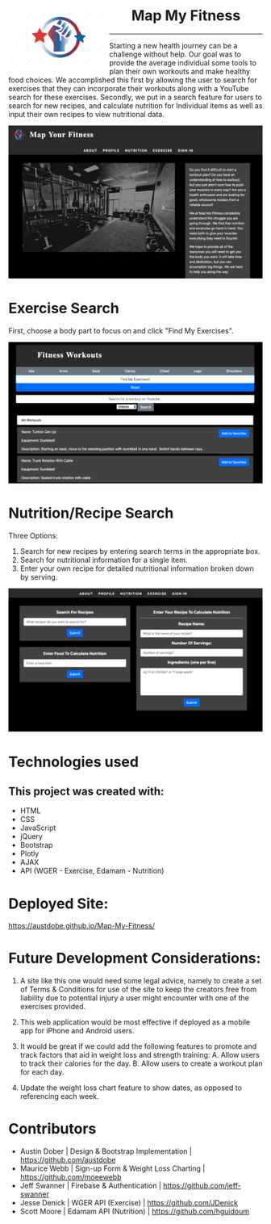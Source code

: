 <div>
	<img src="assets/readme-images/logo.png" width="200px" align="left">
	<h1 align="center">Map My Fitness</h1>
</div>
<hr>

Starting a new health journey can be a challenge without help.  Our goal was to provide the average individual some tools to plan their own workouts and make healthy food choices.  We accomplished this first by allowing the user to search for exercises that they can incorporate their workouts along with a YouTube search for these exercises.  Secondly, we put in a search feature for users to search for new recipes, and calculate nutrition for Individual items as well as input their own recipes to view nutritional data.

<img src="assets/readme-images/map-fitness-1.png">

# Exercise Search
First, choose a body part to focus on and click "Find My Exercises".

<img src="assets/readme-images/map-fitness-3.png">

# Nutrition/Recipe Search
Three Options:

1. Search for new recipes by entering search terms in the appropriate box.
2. Search for nutritional information for a single item.
3. Enter your own recipe for detailed nutritional information broken down by serving.

<img src="assets/readme-images/map-fitness-2.png">

# Technologies used
## This project was created with:

* HTML
* CSS
* JavaScript
* jQuery
* Bootstrap
* Plotly
* AJAX
* API (WGER - Exercise, Edamam - Nutrition)

# Deployed Site:
https://austdobe.github.io/Map-My-Fitness/

# Future Development Considerations:

1. A site like this one would need some legal advice, namely to create a set of Terms & Conditions for use of the site to keep the creators free from liability due to potential injury a user might encounter with one of the exercises provided.

2. This web application would be most effective if deployed as a mobile app for iPhone and Android users.

3. It would be great if we could add the following features to promote and track factors that aid in weight loss and strength training:
	A. Allow users to track their calories for the day.
	B. Allow users to create a workout plan for each day.
	
4. Update the weight loss chart feature to show dates, as opposed to referencing each week.

# Contributors
* Austin Dober | Design & Bootstrap Implementation | https://github.com/austdobe
* Maurice Webb | Sign-up Form & Weight Loss Charting | https://github.com/moeewebb
* Jeff Swanner | Firebase & Authentication | https://github.com/jeff-swanner
* Jesse Denick | WGER API (Exercise) | https://github.com/JDenick
* Scott Moore | Edamam API (Nutrition) | https://github.com/hguidoum
